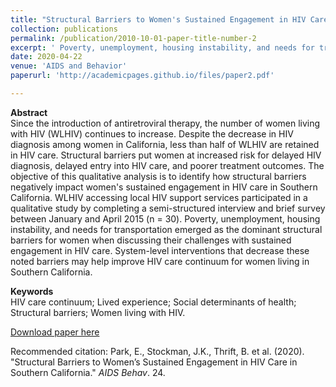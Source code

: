 ```yaml
---
title: "Structural Barriers to Women's Sustained Engagement in HIV Care in Southern California"
collection: publications
permalink: /publication/2010-10-01-paper-title-number-2
excerpt: ' Poverty, unemployment, housing instability, and needs for transportation emerged as the dominant structural barriers for women when discussing their challenges with sustained engagement in HIV care. System-level interventions that decrease these noted barriers may help improve HIV care continuum for women living in Southern California.'
date: 2020-04-22
venue: 'AIDS and Behavior'
paperurl: 'http://academicpages.github.io/files/paper2.pdf'

---
```

**Abstract**
<br>Since the introduction of antiretroviral therapy, the number of women living with HIV (WLHIV) continues to increase. Despite the decrease in HIV diagnosis among women in California, less than half of WLHIV are retained in HIV care. Structural barriers put women at increased risk for delayed HIV diagnosis, delayed entry into HIV care, and poorer treatment outcomes. The objective of this qualitative analysis is to identify how structural barriers negatively impact women's sustained engagement in HIV care in Southern California. WLHIV accessing local HIV support services participated in a qualitative study by completing a semi-structured interview and brief survey between January and April 2015 (n = 30). Poverty, unemployment, housing instability, and needs for transportation emerged as the dominant structural barriers for women when discussing their challenges with sustained engagement in HIV care. System-level interventions that decrease these noted barriers may help improve HIV care continuum for women living in Southern California.

**Keywords**
<br>HIV care continuum; Lived experience; Social determinants of health; Structural barriers; Women living with HIV.

[Download paper here](https://link.springer.com/content/pdf/10.1007/s10461-020-02847-9.pdf)

Recommended citation: Park, E., Stockman, J.K., Thrift, B. et al. (2020). "Structural Barriers to Women’s Sustained Engagement in HIV Care in Southern California." <i>AIDS Behav</i>. 24.
